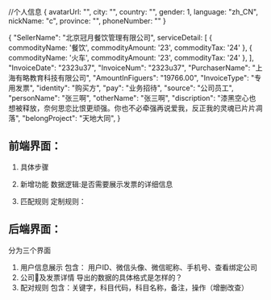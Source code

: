 //个人信息
{
  avatarUrl: "",
  city: "",
  country: "",
  gender: 1,
  language: "zh_CN",
  nickName: "c",
  province: "",
  phoneNumber: ""
}

{
  "SellerName": "北京冠月餐饮管理有限公司",
  serviceDetail: [
    {
      commodityName: '餐饮',
      commodityAmount: '23',
      commodityTax: '24'
    },
    {
      commodityName: '火车',
      commodityAmount: '23',
      commodityTax: '24'
    },
  ],
  "InvoiceDate": "2323u37",
  "InvoiceNum": "2323u37",
  "PurchaserName": "上海有略教育科技有限公司",
  "AmountInFiguers": "19766.00",
  "InvoiceType": "专用发票",
  "identity": "购买方",
  "pay": "业务招待",
  "source": "公司员工",
  "personName": "张三啊",
  "otherName": "张三啊",
  "discription": "漆黑空心也想被释放，奈何思恋比恨更顽强。你也不必牵强再说爱我，反正我的灵魂已片片凋落",
  "belongProject": "天地大同",
}

## 前端界面：
1. 具体步骤

2. 新增功能
   数据逻辑:是否需要展示发票的详细信息
3. 匹配规则
   定制规则：

## 后端界面：
分为三个界面
  1. 用户信息展示
    包含： 用户ID、微信头像、微信昵称、手机号、查看绑定公司
  2. 公司及发票详情
    导出的数据的具体格式是怎样的？
  3. 配对规则
    包含：关键字，科目代码，科目名称，备注，操作（增删改查）
